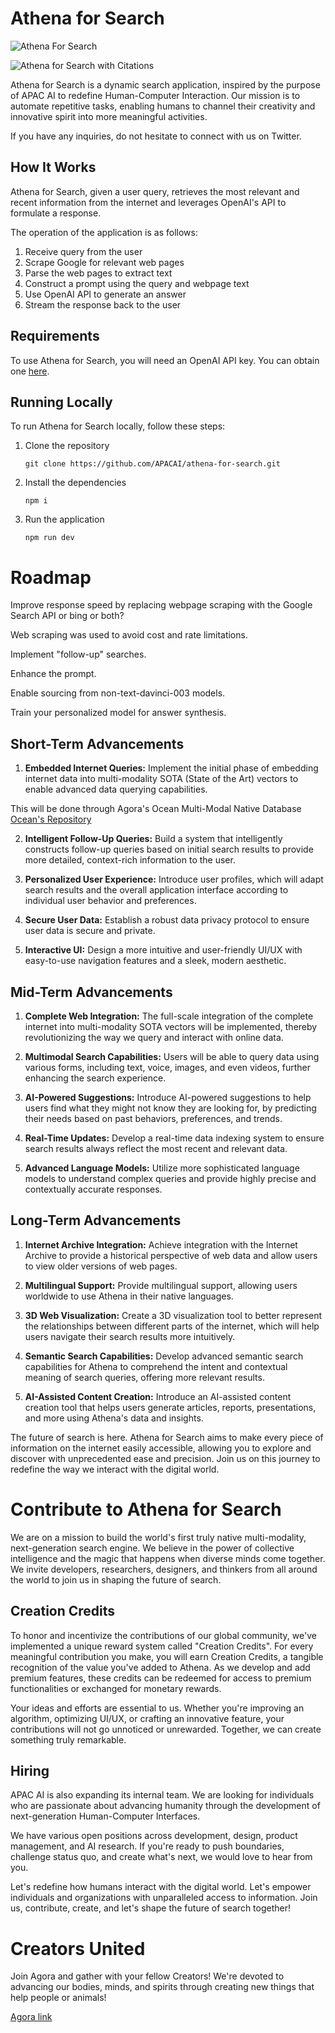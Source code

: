 # Athena for Search
![Athena For Search](public/athena-search-web.png)

![Athena for Search with Citations](public/athena-search-citations.png)


Athena for Search is a dynamic search application, inspired by the purpose of APAC AI to redefine Human-Computer Interaction. Our mission is to automate repetitive tasks, enabling humans to channel their creativity and innovative spirit into more meaningful activities.

If you have any inquiries, do not hesitate to connect with us on Twitter.

## How It Works
Athena for Search, given a user query, retrieves the most relevant and recent information from the internet and leverages OpenAI's API to formulate a response.

The operation of the application is as follows:

1. Receive query from the user
2. Scrape Google for relevant web pages
3. Parse the web pages to extract text
4. Construct a prompt using the query and webpage text
5. Use OpenAI API to generate an answer
6. Stream the response back to the user

## Requirements
To use Athena for Search, you will need an OpenAI API key. You can obtain one [here](https://beta.openai.com/signup/).

## Running Locally
To run Athena for Search locally, follow these steps:

1. Clone the repository
    ```
    git clone https://github.com/APACAI/athena-for-search.git
    ```
2. Install the dependencies
    ```
    npm i
    ```
3. Run the application
    ```
    npm run dev
    ```

# Roadmap
Improve response speed by replacing webpage scraping with the Google Search API or bing or both?

Web scraping was used to avoid cost and rate limitations.

Implement "follow-up" searches.

Enhance the prompt.

Enable sourcing from non-text-davinci-003 models.

Train your personalized model for answer synthesis.

## Short-Term Advancements

1. **Embedded Internet Queries:** Implement the initial phase of embedding internet data into multi-modality SOTA (State of the Art) vectors to enable advanced data querying capabilities.

This will be done through Agora's Ocean Multi-Modal Native Database
[Ocean's Repository](https://github.com/kyegomez/Ocean)

2. **Intelligent Follow-Up Queries:** Build a system that intelligently constructs follow-up queries based on initial search results to provide more detailed, context-rich information to the user.

3. **Personalized User Experience:** Introduce user profiles, which will adapt search results and the overall application interface according to individual user behavior and preferences.

4. **Secure User Data:** Establish a robust data privacy protocol to ensure user data is secure and private.

5. **Interactive UI:** Design a more intuitive and user-friendly UI/UX with easy-to-use navigation features and a sleek, modern aesthetic.

## Mid-Term Advancements

1. **Complete Web Integration:** The full-scale integration of the complete internet into multi-modality SOTA vectors will be implemented, thereby revolutionizing the way we query and interact with online data.

2. **Multimodal Search Capabilities:** Users will be able to query data using various forms, including text, voice, images, and even videos, further enhancing the search experience.

3. **AI-Powered Suggestions:** Introduce AI-powered suggestions to help users find what they might not know they are looking for, by predicting their needs based on past behaviors, preferences, and trends.

4. **Real-Time Updates:** Develop a real-time data indexing system to ensure search results always reflect the most recent and relevant data.

5. **Advanced Language Models:** Utilize more sophisticated language models to understand complex queries and provide highly precise and contextually accurate responses.

## Long-Term Advancements

1. **Internet Archive Integration:** Achieve integration with the Internet Archive to provide a historical perspective of web data and allow users to view older versions of web pages.

2. **Multilingual Support:** Provide multilingual support, allowing users worldwide to use Athena in their native languages.

3. **3D Web Visualization:** Create a 3D visualization tool to better represent the relationships between different parts of the internet, which will help users navigate their search results more intuitively.

4. **Semantic Search Capabilities:** Develop advanced semantic search capabilities for Athena to comprehend the intent and contextual meaning of search queries, offering more relevant results.

5. **AI-Assisted Content Creation:** Introduce an AI-assisted content creation tool that helps users generate articles, reports, presentations, and more using Athena's data and insights.

The future of search is here. Athena for Search aims to make every piece of information on the internet easily accessible, allowing you to explore and discover with unprecedented ease and precision. Join us on this journey to redefine the way we interact with the digital world.


# Contribute to Athena for Search

We are on a mission to build the world's first truly native multi-modality, next-generation search engine. We believe in the power of collective intelligence and the magic that happens when diverse minds come together. We invite developers, researchers, designers, and thinkers from all around the world to join us in shaping the future of search.

## Creation Credits

To honor and incentivize the contributions of our global community, we've implemented a unique reward system called "Creation Credits". For every meaningful contribution you make, you will earn Creation Credits, a tangible recognition of the value you've added to Athena. As we develop and add premium features, these credits can be redeemed for access to premium functionalities or exchanged for monetary rewards.

Your ideas and efforts are essential to us. Whether you're improving an algorithm, optimizing UI/UX, or crafting an innovative feature, your contributions will not go unnoticed or unrewarded. Together, we can create something truly remarkable.

## Hiring

APAC AI is also expanding its internal team. We are looking for individuals who are passionate about advancing humanity through the development of next-generation Human-Computer Interfaces.

We have various open positions across development, design, product management, and AI research. If you're ready to push boundaries, challenge status quo, and create what's next, we would love to hear from you. 

Let's redefine how humans interact with the digital world. Let's empower individuals and organizations with unparalleled access to information. Join us, contribute, create, and let's shape the future of search together!

# Creators United
Join Agora and gather with your fellow Creators! We're devoted to advancing our bodies, minds, and spirits through creating new things that help people or animals!

[Agora link](https://discord.gg/qUtxnK2NMf)